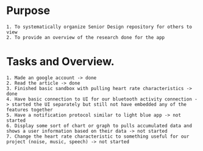 # Purpose
	1. To systematically organize Senior Design repository for others to view
	2. To provide an overview of the research done for the app 
	

# Tasks and Overview.

	1. Made an google account -> done
	2. Read the article -> done 
	3. Finished basic sandbox with pulling heart rate characteristics -> done
	4. Have basic connection to UI for our bluetooth activity connection -> started the UI separately but still not have embedded any of the features together
	5. Have a notification protocol similar to light blue app -> not started
	6. Display some sort of chart or graph to pulls accumulated data and shows a user information based on their data -> not started
	7. Change the heart rate characteristic to something useful for our project (noise, music, speech) -> not started
